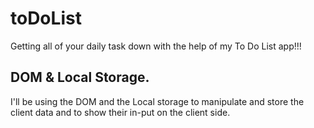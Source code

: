 # toDoList
Getting all of your daily task down with the help of my To Do List app!!!

## DOM & Local Storage.
I'll be using the DOM and the Local storage to manipulate and store the client data and to show their in-put on the client side.
